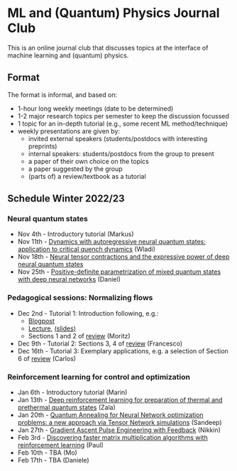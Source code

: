 # ML and (Quantum) Physics Journal Club

This is an online journal club that discusses topics at the interface of machine learning and (quantum) physics.

## Format

The format is informal, and based on:
* 1-hour long weekly meetings (date to be determined)
* 1-2 major research topics per semester to keep the discussion focussed
* 1 topic for an in-depth tutorial (e.g., some recent ML method/technique) 
* weekly presentations are given by: 
    * invited external speakers (students/postdocs with interesting preprints)
    * internal speakers: students/postdocs from the group to present
    * a paper of their own choice on the topics
    * a paper suggested by the group
    * (parts of) a review/textbook as a tutorial

## Schedule Winter 2022/23

### Neural quantum states

* Nov 4th - Introductory tutorial (Markus)
* Nov 11th - [Dynamics with autoregressive neural quantum states: application to critical quench dynamics](https://arxiv.org/abs/2209.03241) (Wladi)
* Nov 18th - [Neural tensor contractions and the expressive power of deep neural quantum states](https://arxiv.org/abs/2103.10293)
* Nov 25th - [Positive-definite parametrization of mixed quantum states with deep neural networks](https://arxiv.org/abs/2206.13488) (Daniel)

### Pedagogical sessions: Normalizing flows

* Dec 2nd - Tutorial 1: Introduction following, e.g.:
    * [Blogpost](https://hci.iwr.uni-heidelberg.de/vislearn/inverse-problems-invertible-neural-networks/)
    * [Lecture](https://www.youtube.com/watch?v=JBb5sSC0JoY&ab_channel=PieterAbbeel), [(slides)](https://drive.google.com/file/d/1j-3ErOVr8gPLEbN6J4jBeO84I7CqQdde/view)
    * Sections 1 and 2 of [review](https://jmlr.org/papers/volume22/19-1028/19-1028.pdf)
(Moritz)
* Dec 9th - Tutorial 2: Sections 3, 4 of [review](https://jmlr.org/papers/volume22/19-1028/19-1028.pdf) (Francesco)
* Dec 16th - Tutorial 3: Exemplary applications, e.g. a selection of Section 6 of [review](https://jmlr.org/papers/volume22/19-1028/19-1028.pdf) (Carlos)

### Reinforcement learning for control and optimization

* Jan 6th - Introductory tutorial (Marin)
* Jan 13th - [Deep reinforcement learning for preparation of thermal and prethermal quantum states](https://arxiv.org/abs/2207.12656) (Zala)
* Jan 20th - [Quantum Annealing for Neural Network optimization problems: a new approach via Tensor Network simulations](https://arxiv.org/abs/2208.14468) (Sandeep)
* Jan 27th - [Gradient Ascent Pulse Engineering with Feedback](https://arxiv.org/abs/2203.04271) (Nikkin)
* Feb 3rd - [Discovering faster matrix multiplication algorithms with reinforcement learning](https://www.nature.com/articles/s41586-022-05172-4) (Paul)
* Feb 10th - TBA (Mo)
* Feb 17th - TBA (Daniele)


